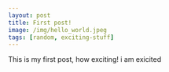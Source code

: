 ```yaml
---
layout: post
title: First post!
image: /img/hello_world.jpeg
tags: [random, exciting-stuff]
---
```


This is my first post, how exciting! i am exicited
